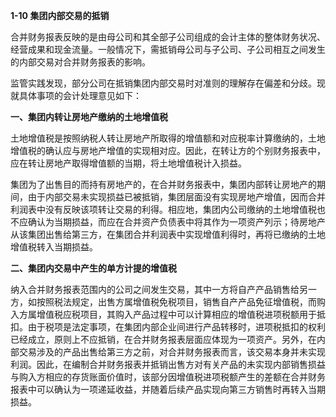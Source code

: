 **1-10 集团内部交易的抵销**

合并财务报表反映的是由母公司和其全部子公司组成的会计主体的整体财务状况、经营成果和现金流量。一般情况下，需抵销母公司与子公司、子公司相互之间发生的内部交易对合并财务报表的影响。

监管实践发现，部分公司在抵销集团内部交易时对准则的理解存在偏差和分歧。现就具体事项的会计处理意见如下：

**一、集团内转让房地产缴纳的土地增值税**

土地增值税是按照纳税人转让房地产所取得的增值额和对应税率计算缴纳的，土地增值税的确认应与房地产增值的实现相对应。因此，在转让方的个别财务报表中，应在转让房地产取得增值额的当期，将土地增值税计入损益。

集团为了出售目的而持有房地产的，在合并财务报表中，集团内部转让房地产的期间，由于内部交易未实现损益已被抵销，集团层面没有实现房地产增值，因而合并利润表中没有反映该项转让交易的利得。相应地，集团内公司缴纳的土地增值税也不应确认为当期损益，而应在合并资产负债表中将其作为一项资产列示；待房地产从该集团出售给第三方，在集团合并利润表中实现增值利得时，再将已缴纳的土地增值税转入当期损益。

**二、集团内交易中产生的单方计提的增值税**

纳入合并财务报表范围内的公司之间发生交易，其中一方将自产产品销售给另一方，如按照税法规定，出售方属增值税免税项目，销售自产产品免征增值税，而购入方属增值税应税项目，其购入产品过程中可以计算相应的增值税进项税额用于抵扣。由于税项是法定事项，在集团内部企业间进行产品转移时，进项税抵扣的权利已经成立，原则上不应抵销，在合并财务报表层面应体现为一项资产。另外，在内部交易涉及的产品出售给第三方之前，对合并财务报表而言，该交易本身并未实现利润。因此，在编制合并财务报表并抵销出售方对有关产品的未实现内部销售损益与购入方相应的存货账面价值时，该部分因增值税进项税额产生的差额在合并财务报表中可以确认为一项递延收益，并随着后续产品实现向第三方销售时再转入当期损益。